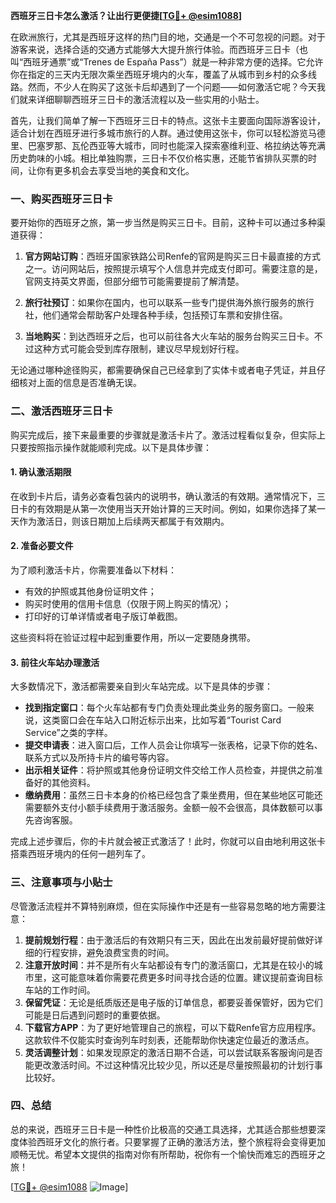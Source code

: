 **西班牙三日卡怎么激活？让出行更便捷[[TG💪+ @esim1088](https://t.me/s/esim1088)]**

在欧洲旅行，尤其是西班牙这样的热门目的地，交通是一个不可忽视的问题。对于游客来说，选择合适的交通方式能够大大提升旅行体验。而西班牙三日卡（也叫“西班牙通票”或“Trenes de España Pass”）就是一种非常方便的选择。它允许你在指定的三天内无限次乘坐西班牙境内的火车，覆盖了从城市到乡村的众多线路。然而，不少人在购买了这张卡后却遇到了一个问题——如何激活它呢？今天我们就来详细聊聊西班牙三日卡的激活流程以及一些实用的小贴士。

首先，让我们简单了解一下西班牙三日卡的特点。这张卡主要面向国际游客设计，适合计划在西班牙进行多城市旅行的人群。通过使用这张卡，你可以轻松游览马德里、巴塞罗那、瓦伦西亚等大城市，同时也能深入探索塞维利亚、格拉纳达等充满历史韵味的小城。相比单独购票，三日卡不仅价格实惠，还能节省排队买票的时间，让你有更多机会去享受当地的美食和文化。

### **一、购买西班牙三日卡**

要开始你的西班牙之旅，第一步当然是购买三日卡。目前，这种卡可以通过多种渠道获得：

1. **官方网站订购**：西班牙国家铁路公司Renfe的官网是购买三日卡最直接的方式之一。访问网站后，按照提示填写个人信息并完成支付即可。需要注意的是，官网支持英文界面，但部分细节可能需要提前了解清楚。
   
2. **旅行社预订**：如果你在国内，也可以联系一些专门提供海外旅行服务的旅行社，他们通常会帮助客户处理各种手续，包括预订车票和安排住宿。

3. **当地购买**：到达西班牙之后，也可以前往各大火车站的服务台购买三日卡。不过这种方式可能会受到库存限制，建议尽早规划好行程。

无论通过哪种途径购买，都需要确保自己已经拿到了实体卡或者电子凭证，并且仔细核对上面的信息是否准确无误。

### **二、激活西班牙三日卡**

购买完成后，接下来最重要的步骤就是激活卡片了。激活过程看似复杂，但实际上只要按照指示操作就能顺利完成。以下是具体步骤：

#### **1. 确认激活期限**
在收到卡片后，请务必查看包装内的说明书，确认激活的有效期。通常情况下，三日卡的有效期是从第一次使用当天开始计算的三天时间。例如，如果你选择了某一天作为激活日，则该日期加上后续两天都属于有效期内。

#### **2. 准备必要文件**
为了顺利激活卡片，你需要准备以下材料：
- 有效的护照或其他身份证明文件；
- 购买时使用的信用卡信息（仅限于网上购买的情况）；
- 打印好的订单详情或者电子版订单截图。

这些资料将在验证过程中起到重要作用，所以一定要随身携带。

#### **3. 前往火车站办理激活**
大多数情况下，激活都需要亲自到火车站完成。以下是具体的步骤：
- **找到指定窗口**：每个火车站都有专门负责处理此类业务的服务窗口。一般来说，这类窗口会在车站入口附近标示出来，比如写着“Tourist Card Service”之类的字样。
- **提交申请表**：进入窗口后，工作人员会让你填写一张表格，记录下你的姓名、联系方式以及所持卡片的编号等内容。
- **出示相关证件**：将护照或其他身份证明文件交给工作人员检查，并提供之前准备好的其他资料。
- **缴纳费用**：虽然三日卡本身的价格已经包含了乘坐费用，但在某些地区可能还需要额外支付小额手续费用于激活服务。金额一般不会很高，具体数额可以事先咨询客服。

完成上述步骤后，你的卡片就会被正式激活了！此时，你就可以自由地利用这张卡搭乘西班牙境内的任何一趟列车了。

### **三、注意事项与小贴士**

尽管激活流程并不算特别麻烦，但在实际操作中还是有一些容易忽略的地方需要注意：

1. **提前规划行程**：由于激活后的有效期只有三天，因此在出发前最好提前做好详细的行程安排，避免浪费宝贵的时间。
2. **注意开放时间**：并不是所有火车站都设有专门的激活窗口，尤其是在较小的城市里，这可能意味着你需要花费更多时间寻找合适的位置。建议提前查询目标车站的工作时间。
3. **保留凭证**：无论是纸质版还是电子版的订单信息，都要妥善保管好，因为它们可能是日后遇到问题时的重要依据。
4. **下载官方APP**：为了更好地管理自己的旅程，可以下载Renfe官方应用程序。这款软件不仅能实时查询列车时刻表，还能帮助你快速定位最近的激活点。
5. **灵活调整计划**：如果发现原定的激活日期不合适，可以尝试联系客服询问是否能更改激活时间。不过这种情况比较少见，所以还是尽量按照最初的计划行事比较好。

### **四、总结**

总的来说，西班牙三日卡是一种性价比极高的交通工具选择，尤其适合那些想要深度体验西班牙文化的旅行者。只要掌握了正确的激活方法，整个旅程将会变得更加顺畅无忧。希望本文提供的指南对你有所帮助，祝你有一个愉快而难忘的西班牙之旅！

[[TG💪+ @esim1088](https://t.me/s/esim1088) ![Image](https://i.postimg.cc/4NQfJmqS/Snipaste-2025-05-13-00-14-12.png)]